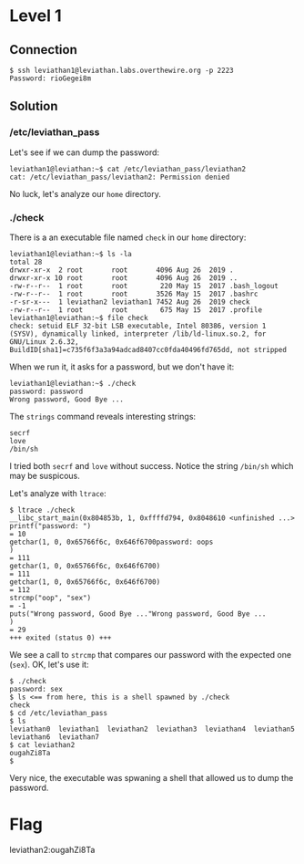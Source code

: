 # Level 1
## Connection
~~~~
$ ssh leviathan1@leviathan.labs.overthewire.org -p 2223
Password: rioGegei8m
~~~~

## Solution
### /etc/leviathan_pass
Let's see if we can dump the password:
~~~~
leviathan1@leviathan:~$ cat /etc/leviathan_pass/leviathan2
cat: /etc/leviathan_pass/leviathan2: Permission denied
~~~~

No luck, let's analyze our `home` directory.

### ./check
There is a an executable file named `check` in our `home` directory:
~~~~
leviathan1@leviathan:~$ ls -la
total 28
drwxr-xr-x  2 root       root       4096 Aug 26  2019 .
drwxr-xr-x 10 root       root       4096 Aug 26  2019 ..
-rw-r--r--  1 root       root        220 May 15  2017 .bash_logout
-rw-r--r--  1 root       root       3526 May 15  2017 .bashrc
-r-sr-x---  1 leviathan2 leviathan1 7452 Aug 26  2019 check
-rw-r--r--  1 root       root        675 May 15  2017 .profile
leviathan1@leviathan:~$ file check 
check: setuid ELF 32-bit LSB executable, Intel 80386, version 1 (SYSV), dynamically linked, interpreter /lib/ld-linux.so.2, for GNU/Linux 2.6.32, BuildID[sha1]=c735f6f3a3a94adcad8407cc0fda40496fd765dd, not stripped
~~~~
When we run it, it asks for a password, but we don't have it:
~~~~
leviathan1@leviathan:~$ ./check 
password: password
Wrong password, Good Bye ...
~~~~

The `strings` command reveals interesting strings:
~~~~
secrf
love
/bin/sh
~~~~
I tried both `secrf` and `love` without success. Notice the string `/bin/sh` which may be suspicous.

Let's analyze with `ltrace`:
~~~~
$ ltrace ./check 
__libc_start_main(0x804853b, 1, 0xffffd794, 0x8048610 <unfinished ...>
printf("password: ")                                                                                                              = 10
getchar(1, 0, 0x65766f6c, 0x646f6700password: oops
)                                                                                             = 111
getchar(1, 0, 0x65766f6c, 0x646f6700)                                                                                             = 111
getchar(1, 0, 0x65766f6c, 0x646f6700)                                                                                             = 112
strcmp("oop", "sex")                                                                                                              = -1
puts("Wrong password, Good Bye ..."Wrong password, Good Bye ...
)                                                                                              = 29
+++ exited (status 0) +++
~~~~
We see a call to `strcmp` that compares our password with the expected one (`sex`). OK, let's use it:
~~~~
$ ./check 
password: sex
$ ls <== from here, this is a shell spawned by ./check
check
$ cd /etc/leviathan_pass
$ ls
leviathan0  leviathan1	leviathan2  leviathan3	leviathan4  leviathan5	leviathan6  leviathan7
$ cat leviathan2
ougahZi8Ta
$ 
~~~~
Very nice, the executable was spwaning a shell that allowed us to dump the password.

# Flag
leviathan2:ougahZi8Ta